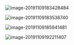 ![image-20191109183428484](C:\Users\刘海邻\AppData\Roaming\Typora\typora-user-images\image-20191109183428484.png)

![image-20191109183538740](C:\Users\刘海邻\AppData\Roaming\Typora\typora-user-images\image-20191109183538740.png)

![image-20191109185941481](C:\Users\刘海邻\AppData\Roaming\Typora\typora-user-images\image-20191109185941481.png)

![image-20191109192211407](C:\Users\刘海邻\AppData\Roaming\Typora\typora-user-images\image-20191109192211407.png)

